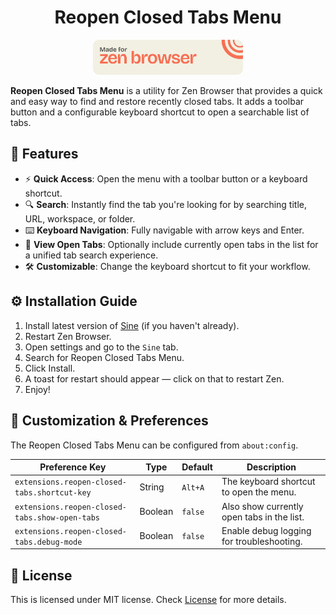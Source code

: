 <h1 align="center">Reopen Closed Tabs Menu</h1>
<div align="center">
    <a href="https://zen-browser.app/">
        <img width="240" alt="zen-badge-dark" src="https://raw.githubusercontent.com/heyitszenithyt/zen-browser-badges/fb14dcd72694b7176d141c774629df76af87514e/light/zen-badge-light.png" />
    </a>
</div>

**Reopen Closed Tabs Menu** is a utility for Zen Browser that provides a quick and easy way to find and restore recently closed tabs. It adds a toolbar button and a configurable keyboard shortcut to open a searchable list of tabs.

## 🌟 Features

- ⚡ **Quick Access**: Open the menu with a toolbar button or a keyboard shortcut.
- 🔍 **Search**: Instantly find the tab you're looking for by searching title, URL, workspace, or folder.
- ⌨️ **Keyboard Navigation**: Fully navigable with arrow keys and Enter.
- 📖 **View Open Tabs**: Optionally include currently open tabs in the list for a unified tab search experience.
- 🛠️ **Customizable**: Change the keyboard shortcut to fit your workflow.

## ⚙️ Installation Guide

1. Install latest version of [Sine](https://github.com/CosmoCreeper/Sine) (if you haven't already).
2. Restart Zen Browser.
3. Open settings and go to the `Sine` tab.
4. Search for Reopen Closed Tabs Menu.
5. Click Install.
6. A toast for restart should appear — click on that to restart Zen.
7. Enjoy!

## 🎨 Customization & Preferences

The Reopen Closed Tabs Menu can be configured from `about:config`.

| Preference Key                                 | Type    | Default | Description                                |
| ---------------------------------------------- | ------- | ------- | ------------------------------------------ |
| `extensions.reopen-closed-tabs.shortcut-key`   | String  | `Alt+A` | The keyboard shortcut to open the menu.    |
| `extensions.reopen-closed-tabs.show-open-tabs` | Boolean | `false` | Also show currently open tabs in the list. |
| `extensions.reopen-closed-tabs.debug-mode`     | Boolean | `false` | Enable debug logging for troubleshooting.  |

## 📜 License

This is licensed under MIT license. Check [License](../LICENSE) for more details.
